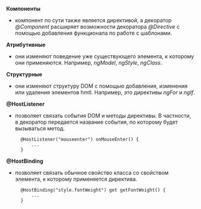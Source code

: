 **Компоненты**
 
- компонент по сути также является директивой, а декоратор *@Component* расширяет возможности декоратора *@Directive* с помощью добавления функционала по работе с шаблонами.

**Атрибутивные**

- они изменяют поведение уже существующего элемента, к которому они применяются. Например, *ngModel*, *ngStyle*, *ngClass*.

**Структурные**
 
- они изменяют структуру DOM с помощью добавления, изменения или удаления элементов hmtl. Например, это директивы *ngFor* и *ngIf*.

**@HostListener**

- позволяет связать события DOM и методы директивы. В частности, в декоратор передается название события, по которому будет вызываться метод.

        @HostListener("mouseenter") onMouseEnter() {
            ...
        }
        
**@HostBinding**

- позволяет связать обычное свойство класса со свойством элемента, к которому применяется директива.
    
        @HostBinding("style.fontWeight") get getFontWeight() {
            ...
        }